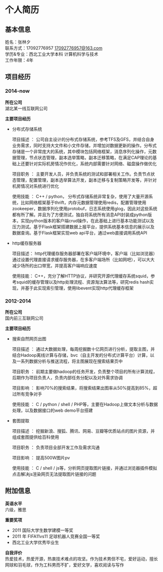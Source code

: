 # 个人简历
## 基本信息

姓名：张林夕  
联系方式：17092776957  17092776957@163.com    
学历&专业：西北工业大学本科 计算机科学与技术  
工作年限：4年  

## 项目经历
### 2014-now

**所在公司**  
湖北某一线互联网公司

**主要项目经历**

* 分布式存储系统
    
    项目描述 ： 公司自主设计的分布式存储系统，参考TFS及GFS，并结合自身业务需求，同时支持大文件和小文件存储，并增加对数据更新的操作。分布式存储是一个非常庞大的系统，其中模块包括网络框架，消息序列化操作，元数据管理，节点状态管理，副本选举策略，副本迁移策略，在满足CAP理论的基础上还要针对实际机房情况作优化，系统内部需要针对网络、磁盘操作做优化  
      
    项目职务 ： 主要开发人员，并负责系统的测试和部署相关工作。负责节点状态管理，配置管理，副本选举算法开发，副本迁移与复制策略开发等，并针对机房情况对系统进行优化    
    
    使用技能 ： C++ / python， 分布式存储系统非常复杂，使用了大量开源系统，比如网络框架基于thrift，内存元数据管理使用redis，配置管理使用zookeeper，数据序列化使用protobuf，日志系统使用glog，因此对这些系统都有所了解。并且为了方便测试，独自将系统所有消息API封装成python版本，实现python版本的客户端crud操作，在此基础上进行基本功能测试以及压力测试。基于Flask框架搭建数据上报平台，提供系统基本信息的展示以及数据查询。基于Flask框架实现web api平台，通过web直接调用系统API
    
* http缓存服务器

    项目描述： http代理缓存服务器部署在客户端环境中，客户端（比如浏览器）通过设置代理直接请求缓存服务器，在多客户端场所（比如网吧），可以大大减少场所的出口带宽，并提高客户端响应速度
    
    使用技能： C++，充分了解HTTP协议，并研究开源代理缓存系统squid，参考squid的缓存管理以及http处理流程、资源淘汰算法等，研究redis hash实现，并基于此实现索引管理，使用libevent实现http代理缓存框架
    
### 2012-2014
**所在公司**  
国内前三互联网公司  

**主要项目经历**  

* 搜索自然网页出图  

    项目描述 ： 通过大数据处理，每周挖掘数十亿网页进行分析，提取主图，并结合Hadoop离线计算与存储，bvc（自主开发的分布式计算平台）计算，以及一系列数据分析与推送流程，将主图展现在搜索结果页中  
    
    项目职务 ： 前期主要做hadoop的任务开发，负责整个项目的所有计算流程，后期作为项目负责人，负责内部任务分配以及对外需求协调
      
    项目影响 ： 影响70%的搜索结果，将搜索结果出图率从50%提高到85%，超过所有竞争对手  
    
    使用技能 ： C / python / shell / PHP等，主要在Hadoop上做文本分析与数据处理，以及数据接口的web demo平台搭建

* 套图提取

    项目描述 ： 挖掘新浪、搜狐、腾讯、网易、豆瓣等优质站点的图片资源，并组成套图提供给百科使用 
     
    项目职务 ： 负责项目全部开发工作及需求沟通  
    
    项目影响 ： 提高500W图片pv  
    
    使用技能 ： C / shell / js等，分析网页提取图片链接，并通过浏览器插件模拟点击解决js渲染网页无法提取图片链接的问题

## 附加信息
**英语水平**  
六级，雅思  

**重要奖项**  

* 2011 国际大学生数学建模一等奖
* 2011 年 FIFA11vs11 足球机器人竞赛全国一等奖
* 西北工业大学优秀毕业生

**自我评价**   
热爱技术，热爱开源，热衷技术难点的攻坚。作为技术男但不宅，爱好运动，擅长网球和羽毛球，作为工科男而不犷，爱好文学，喜欢阅读与写作
